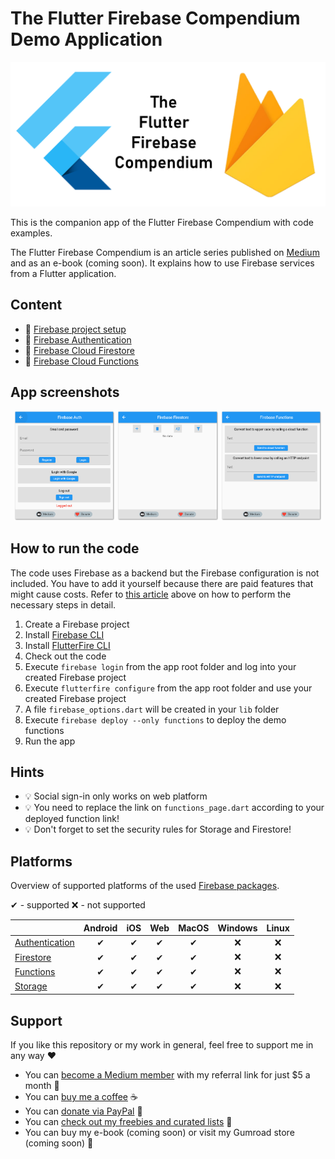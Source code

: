 # The Flutter Firebase Compendium Demo Application

![The Flutter Firebase Compendium](res/firebase_compendium_logo.png)

This is the companion app of the Flutter Firebase Compendium with code examples.

The Flutter Firebase Compendium is an article series published on [Medium](https://medium.com/@xeladu/list/the-flutter-firebase-compendium-2ec07e25baba) and as an e-book (coming soon). It explains how to use Firebase services from a Flutter application.

## Content

- 🔹 [Firebase project setup](https://medium.com/gitconnected/how-to-create-a-firebase-project-and-link-it-with-your-flutter-app-acd826be8356)
- 🔹 [Firebase Authentication](https://levelup.gitconnected.com/how-to-use-firebase-authentication-with-your-flutter-app-4603c1b78156)
- 🔹 [Firebase Cloud Firestore](https://levelup.gitconnected.com/how-to-use-firebase-cloud-firestore-with-a-flutter-app-2110da689e08)
- 🔹 [Firebase Cloud Functions](https://levelup.gitconnected.com/how-to-work-with-firebase-cloud-functions-from-a-flutter-app-fb818c01b0db)

## App screenshots

<p align="center">
  <img width="32%" alt="Firebase Authentication" src="res/auth.png" />
  <img width="32%" alt="Firebase Cloud Firestore" src="res/firestore.png" />
  <img width="32%" alt="Firebase Cloud Functions" src="res/functions.png" />
</p>

## How to run the code

The code uses Firebase as a backend but the Firebase configuration is not included. You have to add it yourself because there are paid features that might cause costs. Refer to [this article](https://medium.com/gitconnected/how-to-create-a-firebase-project-and-link-it-with-your-flutter-app-acd826be8356) above on how to perform the necessary steps in detail.

1. Create a Firebase project
2. Install [Firebase CLI](https://firebase.google.com/docs/cli)
3. Install [FlutterFire CLI](https://pub.dev/packages/flutterfire_cli)
4. Check out the code
5. Execute `firebase login` from the app root folder and log into your created Firebase project
6. Execute `flutterfire configure` from the app root folder and use your created Firebase project
7. A file `firebase_options.dart` will be created in your `lib` folder
8. Execute `firebase deploy --only functions` to deploy the demo functions
9. Run the app

## Hints

- 💡 Social sign-in only works on web platform
- 💡 You need to replace the link on `functions_page.dart` according to your deployed function link!
- 💡 Don't forget to set the security rules for Storage and Firestore!

## Platforms

Overview of supported platforms of the used [Firebase packages](https://firebase.google.com/docs/flutter/setup?platform=ios#add-plugins).

✔ - supported ❌ - not supported

||Android|iOS|Web|MacOS|Windows|Linux|
|---|:-:|:-:|:-:|:-:|:-:|:-:|
|[Authentication](https://pub.dev/packages/firebase_auth)| ✔ | ✔ | ✔ | ✔ | ❌ | ❌ |
|[Firestore](https://pub.dev/packages/cloud_firestore)| ✔ | ✔ | ✔ | ✔ | ❌ | ❌ |
|[Functions](https://pub.dev/packages/cloud_functions)| ✔ | ✔ | ✔ | ✔ | ❌ | ❌ |
|[Storage](https://pub.dev/packages/firebase_storage)| ✔ | ✔ | ✔ | ✔ | ❌ | ❌ |

## Support

If you like this repository or my work in general, feel free to support me in any way ❤

- You can [become a Medium member](https://medium.com/@xeladu/membership) with my referral link for just $5 a month 💖
- You can [buy me a coffee](https://www.buymeacoffee.com/xeladu) ☕
- You can [donate via PayPal](https://www.paypal.com/donate/?hosted_button_id=JPWK39GGPAAFQ) 🎁
- You can [check out my freebies and curated lists](https://linktr.ee/xeladu) 📣
- You can buy my e-book (coming soon) or visit my Gumroad store (coming soon) 📗
